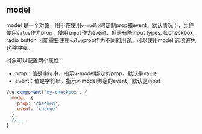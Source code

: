 ## model
model 是一个对象，用于在使用`v-modle`时定制prop和event。默认情况下，组件使用`value`作为prop，使用`input`作为event，但是有些input types, 如checkbox, radio button 可能需要使用`value`prop作为不同的用途。可以使用model 选项避免这种冲突。

对象可以配置两个属性：
* prop：值是字符串，指示v-model绑定的prop，默认是value
* event：值是字符串，指示v-model绑定的event，默认是input

```js
Vue.component('my-checkbox', {
  model: {
    prop: 'checked',
    event: 'change'
  }
  // ...
}
```
